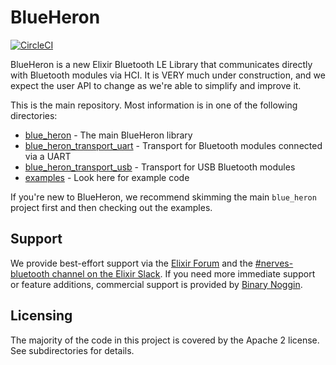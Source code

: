 # BlueHeron

[![CircleCI](https://circleci.com/gh/smartrent/blue_heron.svg?style=svg)](https://circleci.com/gh/smartrent/blue_heron)

BlueHeron is a new Elixir Bluetooth LE Library that communicates directly with
Bluetooth modules via HCI. It is VERY much under construction, and we expect the
user API to change as we're able to simplify and improve it.

This is the main repository. Most information is in one of the following
directories:

* [blue_heron](blue_heron) - The main BlueHeron library
* [blue_heron_transport_uart](blue_heron_transport_uart) - Transport for
  Bluetooth modules connected via a UART
* [blue_heron_transport_usb](blue_heron_transport_usb) - Transport for
  USB Bluetooth modules
* [examples](examples) - Look here for example code

If you're new to BlueHeron, we recommend skimming the main `blue_heron` project
first and then checking out the examples.

## Support

We provide best-effort support via the [Elixir Forum](https://elixirforum.com/)
and the [#nerves-bluetooth channel on the Elixir
Slack](https://elixir-slackin.herokuapp.com/). If you need more immediate
support or feature additions, commercial support is provided by [Binary
Noggin](https://binarynoggin.com).

## Licensing

The majority of the code in this project is covered by the Apache 2 license. See
subdirectories for details.

